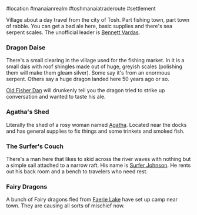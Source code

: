 #location #manaianrealm #toshmanaiatraderoute #settlement

Village about a day travel from the city of Tosh. Part fishing town, part town of rabble. You can get a bad ale here, basic supplies and there's sea serpent scales. The unofficial leader is [Bennett Vardas](obsidian://open?vault=World%20Wiki&file=Confederation%20of%20Cernia%2FTosh-Manaia%20Trade%20Route%2FP_Bennett%20Fardas). 

### Dragon Daise 
There's a small clearing in the village used for the fishing market. In it is a small dais with roof shingles made out of huge, greyish scales (polishing them will make them gleam silver). Some say it's from an enormous serpent. Others say a huge dragon landed here 50 years ago or so.

[Old Fisher Dan](obsidian://open?vault=World%20Wiki&file=Confederation%20of%20Cernia%2FTosh-Manaia%20Trade%20Route%2FP_Old%20Fisher%20Dan) will drunkenly tell you the dragon tried to strike up conversation and wanted to taste his ale.

### Agatha's Shed
Literally the shed of a rosy woman named [Agatha](obsidian://open?vault=World%20Wiki&file=Confederation%20of%20Cernia%2FTosh-Manaia%20Trade%20Route%2FP_Agatha%20Nellis). Located near the docks and has general supplies to fix things and some trinkets and smoked fish. 

### The Surfer's Couch 
There's a man here that likes to skid across the river waves with nothing but a simple sail attached to a narrow raft. His name is [Surfer Johnson](obsidian://open?vault=World%20Wiki&file=Confederation%20of%20Cernia%2FTosh-Manaia%20Trade%20Route%2FP_Surfer%20Johnson). He rents out his back room and a bench to travelers who need rest.

### Fairy Dragons
A bunch of Fairy dragons fled from [Faerie Lake](obsidian://open?vault=World%20Wiki&file=Confederation%20of%20Cernia%2FTosh-Manaia%20Trade%20Route%2FL_Faerie%20Lake) have set up camp near town. They are causing all sorts of mischief now.

